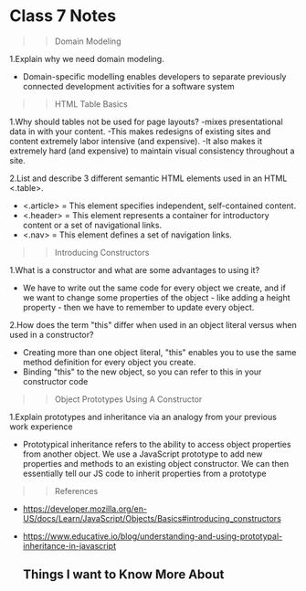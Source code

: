 # Class 7 Notes

>> Domain Modeling

1.Explain why we need domain modeling.
  - Domain-specific modelling enables developers to separate previously connected development activities for a software system
  
  
>> HTML Table Basics

1.Why should tables not be used for page layouts?
  -mixes presentational data in with your content.
  -This makes redesigns of existing sites and content extremely labor intensive (and expensive).
  -It also makes it extremely hard (and expensive) to maintain visual consistency throughout a site.
  
2.List and describe 3 different semantic HTML elements used in an HTML <.table>.
  - <.article> = This element specifies independent, self-contained content.
  - <.header> = This element represents a container for introductory content or a set of navigational links.
  - <.nav> = This element defines a set of navigation links.
 

>> Introducing Constructors

1.What is a constructor and what are some advantages to using it?
  - We have to write out the same code for every object we create, and if we want to change some properties of the object - like adding a height property - then we 	have to remember to update every object.

2.How does the term "this" differ when used in an object literal versus when used in a constructor?
  - Creating more than one object literal, "this" enables you to use the same method definition for every object you create.
  - Binding "this" to the new object, so you can refer to this in your constructor code


>> Object Prototypes Using A Constructor

1.Explain prototypes and inheritance via an analogy from your previous work experience
  - Prototypical inheritance refers to the ability to access object properties from another object. We use a JavaScript prototype to add new properties and methods to 	   an existing object constructor. We can then essentially tell our JS code to inherit properties from a prototype

>> References

- https://developer.mozilla.org/en-US/docs/Learn/JavaScript/Objects/Basics#introducing_constructors
- https://www.educative.io/blog/understanding-and-using-prototypal-inheritance-in-javascript


  ## Things I want to Know More About
